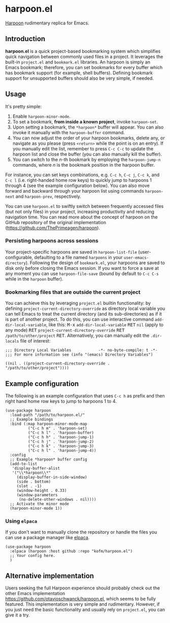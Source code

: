 # harpoon.el

[Harpoon](https://github.com/ThePrimeagen/harpoon "Harpoon") rudimentary replica for Emacs.

## Introduction

**harpoon.el** is a quick project-based bookmarking system which
simplifies quick navigation between commonly used files in a
project. It leverages the built-in `project.el` and `bookmark.el`
libraries. An harpoon is simply an Emacs bookmark; therefore, you can
set bookmarks for every buffer which has bookmark support (for
example, shell buffers). Defining bookmark support for unsupported
buffers should also be very simple, if needed.

## Usage

It's pretty simple:

1. Enable `harpoon-minor-mode`.
2. To set a bookmark, **from inside a known project**, invoke
   `harpoon-set`.
3. Upon setting a bookmark, the `*harpoon*` buffer will appear. You
   can also invoke it manually with the `harpoon-buffer` command.
4. You can now adjust the order of your harpoon bookmarks, delete any,
   or navigate as you please (press `<return>` while the point is on
   an entry). If you manually edit the list, remember to press `C-c
   C-c` to update the harpoon list and close the buffer (you can also
   manually kill the buffer).
5. You can switch to the *n*-th bookmark by employing the
   `harpoon-jump-n` commands, where *n* is the bookmark position in
   the harpoon buffer.

For instance, you can set keys combinations, e.g. `C-c h`, `C-c j`,
`C-c k`, and `C-c l` (i.e. right-handed home row keys) to quickly jump
to harpoons 1 through 4 (see the example configuration below). You can
also move forward and backward through your harpoon list using
commands `harpoon-next` and `harpoon-prev`, respectively.

You can use `harpoon.el` to swiftly switch between frequently accessed
files (but not only files) in your project, increasing productivity
and reducing navigation time. You can read more about the concept of
harpoon on the GitHub repository of the original implementation
(<https://github.com/ThePrimeagen/harpoon>).

### Persisting harpoons across sessions

Your project-specific harpoons are saved in `harpoon-list-file`
(user-configurable, defaulting to a file named `harpoons` in your
`user-emacs-directory`). Following the design of `bookmark.el`, your
harpoons are saved to disk only before closing the Emacs session. If
you want to force a save at any moment you can use `harpoon-file-save`
(bound by default to `C-c C-s` while in the `harpoon` buffer).

### Bookmarking files that are outside the current project

You can achieve this by leveraging `project.el` builtin functionality:
by defining `project-current-directory-override` as directory local
variable you can tell Emacs to treat the current directory (and its
sub-directories) as if it is part of another project. To do this, you
can use interactive command `add-dir-local-variable`, like this:
<kbd>M-x</kbd> `add-dir-local-variable` <kbd>RET</kbd> `nil` (apply to
any mode) <kbd>RET</kbd> `project-current-directory-override`
<kbd>RET</kbd> `/path/to/other/project` <kbd>RET</kbd>. Alternatively,
you can manually edit the `.dir-locals` file of interest:

```elisp
;;; Directory Local Variables            -*- no-byte-compile: t -*-
;;; For more information see (info "(emacs) Directory Variables")

((nil . ((project-current-directory-override . "/path/to/other/project"))))
```

## Example configuration

The following is an example configuration that uses `C-c h` as prefix
and then right hand home row keys to jump to harpoons 1 to 4.

```emacs-lisp
(use-package harpoon
  :load-path "/path/to/harpoon.el/"
  ;; Example bindings
  :bind (:map harpoon-minor-mode-map
	      ("C-c h m" . 'harpoon-set)
	      ("C-c h l" . 'harpoon-buffer)
	      ("C-c h h" . 'harpoon-jump-1)
	      ("C-c h j" . 'harpoon-jump-2)
	      ("C-c h k" . 'harpoon-jump-3)
	      ("C-c h l" . 'harpoon-jump-4))
  :config
  ;; Example *harpoon* buffer config
  (add-to-list
   'display-buffer-alist
   '("\\*harpoon\\*"
     (display-buffer-in-side-window)
     (side . bottom)
     (slot . -1)
     (window-height . 0.33)
     (window-parameters
      (no-delete-other-windows . nil))))
  ;; Activate the minor mode
  (harpoon-minor-mode 1))
```

### Using `elpaca`

If you don't want to manually clone the repository or handle the files
you can use a package manager like [elpaca](https://github.com/progfolio/elpaca).

```emacs-lisp
(use-package harpoon
  :elpaca (harpoon :host github :repo "kofm/harpoon.el")
  ;; Your config here.
  )
```

## Alternative implementation

Users seeking the full Harpoon experience should probably check out
the other Emacs implementation
<https://github.com/otavioschwanck/harpoon.el>, which seems to be
fully featured. This implementation is very simple and
rudimentary. However, if you just need the basic functionality and
usually rely on `project.el`, you can give it a try.
